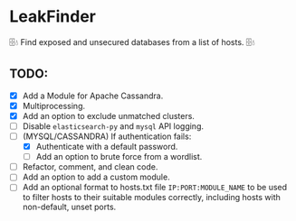 # LeakFinder
🗄️💧 Find exposed and unsecured databases from a list of hosts. 🗄️💧 

## TODO:

- [x] Add a Module for Apache Cassandra.
- [x] Multiprocessing.
- [x] Add an option to exclude unmatched clusters.
- [ ] Disable `elasticsearch-py` and `mysql` API logging.
- [ ] (MYSQL/CASSANDRA) If authentication fails:
   - [x] Authenticate with a default password.
   - [ ] Add an option to brute force from a wordlist.
- [ ] Refactor, comment, and clean code.
- [ ] Add an option to add a custom module.
- [ ] Add an optional format to hosts.txt file `IP:PORT:MODULE_NAME` to be used to filter hosts to their suitable modules correctly, including hosts with non-default, unset ports.

